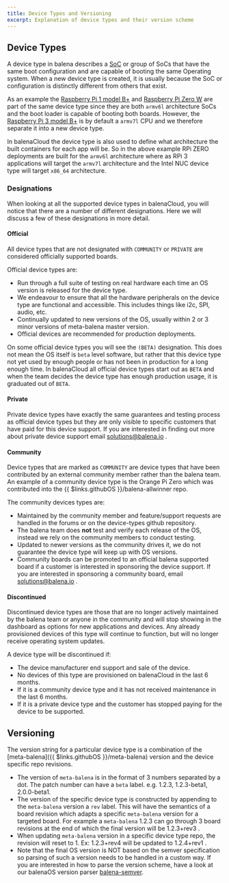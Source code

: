 ```yaml
---
title: Device Types and Versioning
excerpt: Explanation of device types and their version scheme
---
```


## Device Types
A device type in balena describes a [SoC](https://en.wikipedia.org/wiki/System_on_a_chip) or group of SoCs that have the same boot configuration and are capable of booting the same Operating system. When a new device type is created, it is usually because the SoC or configuration is distinctly different from others that exist.

As an example the [Raspberry Pi 1 model B+](https://www.raspberrypi.org/products/raspberry-pi-1-model-b-plus/) and [Raspberry Pi Zero W](https://www.raspberrypi.org/products/raspberry-pi-zero-w/) are part of the same device type since they are both `armv6l` architecture SoCs and the boot loader is capable of booting both boards. However, the [Raspberry Pi 3 model B+](https://www.raspberrypi.org/products/raspberry-pi-3-model-b-plus/) is by default a `armv7l` CPU and we therefore separate it into a new device type.

In balenaCloud the device type is also used to define what architecture the built containers for each app will be. So in the above example RPi ZERO deployments are built for the `armv6l` architecture where as RPi 3 applications will target the `armv7l` architecture and the Intel NUC device type will target `x86_64` architecture.

### Designations

When looking at all the supported device types in balenaCloud, you will notice that there are a number of different designations. Here we will discuss a few of these designations in more detail.

#### Official
All device types that are not designated with `COMMUNITY` or `PRIVATE` are considered officially supported boards.

Official device types are:
- Run through a full suite of testing on real hardware each time an OS version is released for the device type.
- We endeavour to ensure that all the hardware peripherals on the device type are functional and accessible. This includes things like i2c, SPI, audio, etc.
- Continually updated to new versions of the OS, usually within 2 or 3 minor versions of meta-balena master version.
- Official devices are recommended for production deployments.

On some official device types you will see the `(BETA)` designation. This does not mean the OS itself is `beta` level software, but rather that this device type not yet used by enough people or has not been in production for a long enough time. In balenaCloud all official device types start out as `BETA` and when the team decides the device type has enough production usage, it is graduated out of `BETA`.

#### Private
Private device types have exactly the same guarantees and testing process as official device types but they are only visible to specific customers that have paid for this device support. If you are interested in finding out more about private device support email solutions@balena.io .

#### Community
Device types that are marked as `COMMUNITY` are device types that have been contributed by an external community member rather than the balena team. An example of a community device type is the Orange Pi Zero which was contributed into the {{ $links.githubOS }}/balena-allwinner repo.

The community devices types are:
- Maintained by the community member and feature/support requests are handled in the forums or on the device-types github repository.
- The balena team does **not** test and verify each release of the OS, instead we rely on the community members to conduct testing.
- Updated to newer versions as the community drives it, we do not guarantee the device type will keep up with OS versions.
- Community boards can be promoted to an official balena supported board if a customer is interested in sponsoring the device support. If you are interested in sponsoring a community board, email solutions@balena.io .

#### Discontinued
Discontinued device types are those that are no longer actively maintained by the balena team or anyone in the community and will stop showing in the dashboard as options for new applications and devices. Any already provisioned devices of this type will continue to function, but will no longer receive operating system updates.

A device type will be discontinued if:
- The device manufacturer end support and sale of the device.
- No devices of this type are provisioned on balenaCloud in the last 6 months.
- If it is a community device type and it has not received maintenance in the last 6 months.
- If it is a private device type and the customer has stopped paying for the device to be supported.

## Versioning

The version string for a particular device type is a combination of the [meta-balena]({{ $links.githubOS }}/meta-balena) version and the device specific repo revisions.

* The version of `meta-balena` is in the format of 3 numbers separated by a dot. The patch number can have a `beta` label. e.g. 1.2.3, 1.2.3-beta1, 2.0.0-beta1.
* The version of the specific device type is constructed by appending to the `meta-balena` version a `rev` label. This will have the semantics of a board revision which adapts a specific `meta-balena` version for a targeted board. For example a `meta-balena` 1.2.3 can go through 3 board revisions at the end of which the final version will be 1.2.3+rev3 .
* When updating `meta-balena` version in a specific device type repo, the revision will reset to 1. Ex: 1.2.3+rev4 will be updated to 1.2.4+rev1 .
* Note that the final OS version is NOT based on the semver specification so parsing of such a version needs to be handled in a custom way. If you are interested in how to parse the version scheme, have a look at our balenaOS version parser [balena-semver](https://github.com/balena-io-modules/resin-semver).
